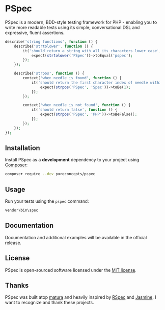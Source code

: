 # PSpec
PSpec is a modern, BDD-style testing framework for PHP - enabling you to write more readable tests using its simple, conversational DSL and expressive, fluent assertions.

```php
describe('string functions', function () {
    describe('strtolower', function () {
        it('should return a string with all its characters lower case', function () {
            expect(strtolower('PSpec'))->toEqual('pspec');
        });
    });

    describe('strpos', function () {
        context('when needle is found', function () {
            it('should return the first character index of needle within haystack', function () {
                expect(strpos('PSpec', 'Spec'))->toBe(1);
            });
        });

        context('when needle is not found', function () {
            it('should return false', function () {
                expect(strpos('PSpec', 'PHP'))->toBeFalse();
            });
        });
    });
});
```

## Installation

Install PSpec as a **development** dependency to your project using [Composer](https://getcomposer.org):

```sh
composer require --dev pureconcepts/pspec
```

## Usage

Run your tests using the `pspec` command:

```sh
vendor\bin\spec
```

## Documentation

Documentation and additional examples will be available in the official release.

## License

PSpec is open-sourced software licensed under the [MIT license](http://opensource.org/licenses/MIT).

## Thanks

PSpec was built atop [matura](https://github.com/jacobstr/matura) and heavily inspired by [RSpec](https://github.com/rspec/rspec-core) and [Jasmine](https://github.com/jasmine/jasmine). I want to recognize and thank these projects.
